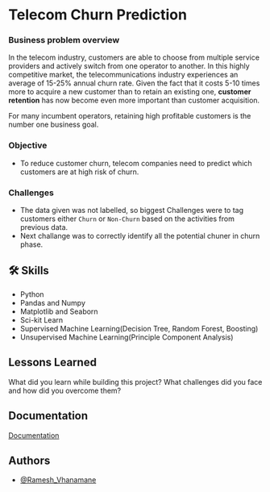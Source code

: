 
# Telecom Churn Prediction

### Business problem overview 
In the telecom industry, customers are able to choose 
from multiple service providers and actively switch from 
one operator to another. In this highly competitive 
market, the telecommunications industry experiences an 
average of 15-25% annual churn rate. Given the fact that 
it costs 5-10 times more to acquire a new customer than 
to retain an existing one, **customer retention** has now 
become even more important than customer acquisition.   

For many incumbent operators, retaining high profitable 
customers is the number one business goal.

### Objective
- To reduce customer churn, telecom companies need to predict which customers are at high risk of churn.

### Challenges
- The data given was not labelled, so biggest Challenges were to tag customers either `Churn` or `Non-Churn` based on the activities from previous data.
- Next challange was to correctly identify all the potential chuner in churn phase.
## 🛠 Skills
- Python 
- Pandas and Numpy
- Matplotlib and Seaborn
- Sci-kit Learn
- Supervised Machine Learning(Decision Tree, Random Forest, Boosting)
- Unsupervised Machine Learning(Principle Component Analysis)


## Lessons Learned

What did you learn while building this project? What challenges did you face and how did you overcome them?


## Documentation

[Documentation](https://linktodocumentation)


## Authors

- [@Ramesh_Vhanamane](https://github.com/Ramesh9394)


